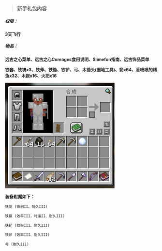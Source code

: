 > ### 新手礼包内容

##### **权限：**

**3天飞行**

##### **物品：**

**远古之心菜单、远古之心Coreages食用说明、Slimefun指南、远古饰品菜单**

**铁套、铁镐x3、铁斧、铁锄、铁铲、弓、木锄头(圈地工具)、箭x64、香喷喷的烤鱼x32、木炭x16、火把x16**

![invsee](../Newplayer/image/invsee.png)



**装备附魔如下：**

`铁剑 (锋利II、耐久III)` 

`铁镐 (效率III，时运II、耐久III)`

`铁铲 (效率III、耐久III)`

`铁斧 (效率III、耐久III)`

`弓 (耐久III)`
